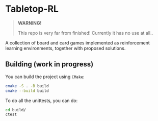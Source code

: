 # Tabletop-RL
> **WARNING!**
> 
> This repo is very far from finished! Currently it has no use at all..

A collection of board and card games implemented as reinforcement learning
environments, together with proposed solutions.

## Building (work in progress)
You can build the project using `CMake`:
```bash
cmake -S . -B build
cmake --build build
```

To do all the unittests, you can do:
```bash
cd build/
ctest
```
